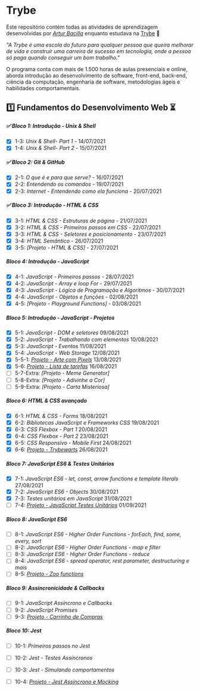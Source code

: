 # Trybe

Este repositório contém todas as atividades de aprendizagem desenvolvidas por _[Artur Bacilla](https://www.linkedin.com/in/arturbacilla/)_ enquanto estudava na [Trybe](https://www.betrybe.com/) :rocket:

_"A Trybe é uma escola do futuro para qualquer pessoa que queira melhorar de vida e construir uma carreira de sucesso em tecnologia, onde a pessoa só paga quando conseguir um bom trabalho."_

O programa conta com mais de 1.500 horas de aulas presenciais e online, aborda introdução ao desenvolvimento de software, front-end, back-end, ciência da computação, engenharia de software, metodologias ágeis e habilidades comportamentais.

## :one: Fundamentos do Desenvolvimento Web :hourglass_flowing_sand:

##### :white_check_mark: Bloco 1: Introdução - Unix & Shell

- [x] 1-3: _Unix & Shell- Part 1_ - 14/07/2021
- [x] 1-4: _Unix & Shell- Part 2_ - 15/07/2021

##### :white_check_mark: Bloco 2: Git & GitHub

- [x] 2-1: _O que é e para que serve?_ - 16/07/2021
- [x] 2-2: _Entendendo os comandos_ - 19/07/2021
- [x] 2-3: _Internet - Entendendo como ela funciona_ - 20/07/2021

##### :white_check_mark: Bloco 3: Introdução - HTML & CSS

- [x] 3-1: _HTML & CSS - Estruturas de página_ - 21/07/2021
- [x] 3-2: _HTML & CSS - Primeiros passos em CSS_ - 22/07/2021
- [x] 3-3: _HTML & CSS - Seletores e posicionamento_ - 23/07/2021
- [X] 3-4: _HTML Semântico_ - 26/07/2021
- [X] 3-5: _[Projeto - HTML & CSS]_ - 27/07/2021

##### Bloco 4: Introdução - JavaScript

- [x] 4-1: _JavaScript - Primeiros passos_ - 28/07/2021
- [x] 4-2: _JavaScript - Array e loop For_ - 29/07/2021
- [x] 4-3: _JavaScript - Lógica de Programação e Algoritmos_ - 30/07/2021
- [x] 4-4: _JavaScript - Objetos e funções_ - 02/08/2021
- [x] 4-5: _[Projeto - Playground Functions]_ - 03/08/2021

##### Bloco 5: Introdução - JavaScript - Projetos

- [x] 5-1: _JavaScript - DOM e seletores_ 09/08/2021
- [x] 5-2: _JavaScript - Trabalhando com elementos_ 10/08/2021
- [x] 5-3: _JavaScript - Eventos_ 11/08/2021
- [x] 5-4: _JavaScript - Web Storage_ 12/08/2021
- [x] 5-5-1: _[Projeto - Arte com Pixels](https://arturbacilla.github.io/projects/pixels-art/)_ 13/08/2021
- [x] 5-6: _[Projeto - Lista de tarefas](https://arturbacilla.github.io/projects/todo-list/)_ 16/08/2021
- [ ] 5-7-Extra: _[Projeto - Meme Generator]_ 
- [ ] 5-8-Extra: _[Projeto - Adivinhe a Cor]_
- [ ] 5-9-Extra: _[Projeto - Carta Misteriosa]_

##### Bloco 6: HTML & CSS avançado

- [x] 6-1: _HTML & CSS - Forms_ 18/08/2021
- [x] 6-2: _Bibliotecas JavaScript e Frameworks CSS_ 19/08/2021
- [x] 6-3: _CSS Flexbox - Part 1_ 20/08/2021
- [x] 6-4: _CSS Flexbox - Part 2_ 23/08/2021
- [x] 6-5: _CSS Responsivo - Mobile First_ 24/08/2021
- [x] 6-6: _[Projeto - Trybewarts]()_ 26/08/2021

##### Bloco 7: JavaScript ES6 & Testes Unitários

- [x] 7-1: _JavaScript ES6 - let, const, arrow functions e template literals_ 27/08/2021
- [x] 7-2: _JavaScript ES6 - Objects_ 30/08/2021
- [x] 7-3: _Testes unitários em JavaScript_ 31/08/2021
- [ ] 7-4: _[Projeto - JavaScript Testes Unitários]()_ 01/09/2021

##### Bloco 8: JavaScript ES6

- [ ] 8-1: _JavaScript ES6 - Higher Order Functions - forEach, find, some, every, sort_
- [ ] 8-2: _JavaScript ES6 - Higher Order Functions - map e filter_
- [ ] 8-3: _JavaScript ES6 - Higher Order Functions - reduce_
- [ ] 8-4: _JavaScript ES6 - spread operator, rest parameter, destructuring e mais_
- [ ] 8-5: _[Projeto - Zoo functions]()_

##### Bloco 9: Assincronicidade & Callbacks

- [ ] 9-1: _JavaScript Assíncrono e Callbacks_
- [ ] 9-2: _JavaScript Promises_
- [ ] 9-3: _[Projeto - Carrinho de Compras]()_

##### Bloco 10: Jest

- [ ] 10-1: _Primeiros passos no Jest_
- [ ] 10-2: _Jest - Testes Assíncronos_
- [ ] 10-3: _Jest - Simulando comportamentos_
- [ ] 10-4: _[Projeto - Jest Assíncrono e Mocking]()_

